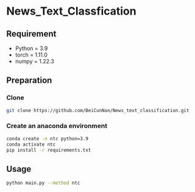 # News_Text_Classfication







## Requirement

- Python = 3.9
- torch = 1.11.0
- numpy = 1.22.3

## Preparation

### Clone 

```bash
git clone https://github.com/BeiCunNan/News_text_classification.git
```

### Create an anaconda environment

```bash
conda create -n ntc python=3.9
conda activate ntc
pip install -r requirements.txt
```

## Usage

```bash
python main.py --method ntc
```

